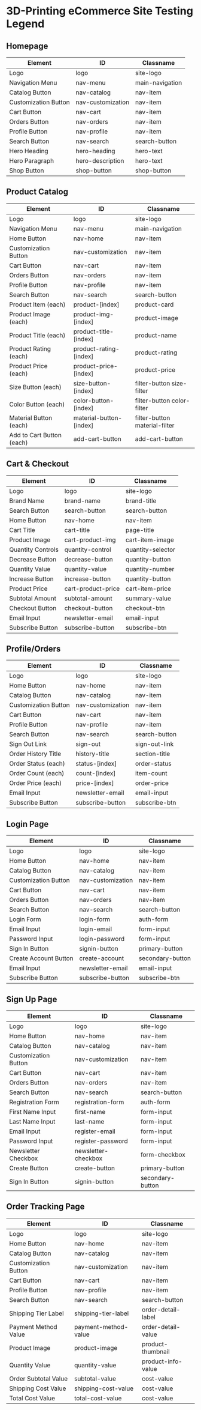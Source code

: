 # 3D-Printing eCommerce Site Testing Legend

## Homepage

| Element              | ID                | Classname       |
| -------------------- | ----------------- | --------------- |
| Logo                 | logo              | site-logo       |
| Navigation Menu      | nav-menu          | main-navigation |
| Catalog Button       | nav-catalog       | nav-item        |
| Customization Button | nav-customization | nav-item        |
| Cart Button          | nav-cart          | nav-item        |
| Orders Button        | nav-orders        | nav-item        |
| Profile Button       | nav-profile       | nav-item        |
| Search Button        | nav-search        | search-button   |
| Hero Heading         | hero-heading      | hero-text       |
| Hero Paragraph       | hero-description  | hero-text       |
| Shop Button          | shop-button       | shop-button     |

## Product Catalog

| Element                   | ID                      | Classname                     |
| ------------------------- | ----------------------- | ----------------------------- |
| Logo                      | logo                    | site-logo                     |
| Navigation Menu           | nav-menu                | main-navigation               |
| Home Button               | nav-home                | nav-item                      |
| Customization Button      | nav-customization       | nav-item                      |
| Cart Button               | nav-cart                | nav-item                      |
| Orders Button             | nav-orders              | nav-item                      |
| Profile Button            | nav-profile             | nav-item                      |
| Search Button             | nav-search              | search-button                 |
| Product Item (each)       | product-[index]         | product-card                  |
| Product Image (each)      | product-img-[index]     | product-image                 |
| Product Title (each)      | product-title-[index]   | product-name                  |
| Product Rating (each)     | product-rating-[index]  | product-rating                |
| Product Price (each)      | product-price-[index]   | product-price                 |
| Size Button (each)        | size-button-[index]     | filter-button size-filter     |
| Color Button (each)       | color-button-[index]    | filter-button color-filter    |
| Material Button (each)    | material-button-[index] | filter-button material-filter |
| Add to Cart Button (each) | add-cart-button         | add-cart-button               |

## Cart & Checkout

| Element           | ID                 | Classname         |
| ----------------- | ------------------ | ----------------- |
| Logo              | logo               | site-logo         |
| Brand Name        | brand-name         | brand-title       |
| Search Button     | search-button      | search-button     |
| Home Button       | nav-home           | nav-item          |
| Cart Title        | cart-title         | page-title        |
| Product Image     | cart-product-img   | cart-item-image   |
| Quantity Controls | quantity-control   | quantity-selector |
| Decrease Button   | decrease-button    | quantity-button   |
| Quantity Value    | quantity-value     | quantity-number   |
| Increase Button   | increase-button    | quantity-button   |
| Product Price     | cart-product-price | cart-item-price   |
| Subtotal Amount   | subtotal-amount    | summary-value     |
| Checkout Button   | checkout-button    | checkout-btn      |
| Email Input       | newsletter-email   | email-input       |
| Subscribe Button  | subscribe-button   | subscribe-btn     |

## Profile/Orders

| Element              | ID                | Classname     |
| -------------------- | ----------------- | ------------- |
| Logo                 | logo              | site-logo     |
| Home Button          | nav-home          | nav-item      |
| Catalog Button       | nav-catalog       | nav-item      |
| Customization Button | nav-customization | nav-item      |
| Cart Button          | nav-cart          | nav-item      |
| Profile Button       | nav-profile       | nav-item      |
| Search Button        | nav-search        | search-button |
| Sign Out Link        | sign-out          | sign-out-link |
| Order History Title  | history-title     | section-title |
| Order Status (each)  | status-[index]    | order-status  |
| Order Count (each)   | count-[index]     | item-count    |
| Order Price (each)   | price-[index]     | order-price   |
| Email Input          | newsletter-email  | email-input   |
| Subscribe Button     | subscribe-button  | subscribe-btn |

## Login Page

| Element               | ID                | Classname        |
| --------------------- | ----------------- | ---------------- |
| Logo                  | logo              | site-logo        |
| Home Button           | nav-home          | nav-item         |
| Catalog Button        | nav-catalog       | nav-item         |
| Customization Button  | nav-customization | nav-item         |
| Cart Button           | nav-cart          | nav-item         |
| Orders Button         | nav-orders        | nav-item         |
| Search Button         | nav-search        | search-button    |
| Login Form            | login-form        | auth-form        |
| Email Input           | login-email       | form-input       |
| Password Input        | login-password    | form-input       |
| Sign In Button        | signin-button     | primary-button   |
| Create Account Button | create-account    | secondary-button |
| Email Input           | newsletter-email  | email-input      |
| Subscribe Button      | subscribe-button  | subscribe-btn    |

## Sign Up Page

| Element              | ID                  | Classname        |
| -------------------- | ------------------- | ---------------- |
| Logo                 | logo                | site-logo        |
| Home Button          | nav-home            | nav-item         |
| Catalog Button       | nav-catalog         | nav-item         |
| Customization Button | nav-customization   | nav-item         |
| Cart Button          | nav-cart            | nav-item         |
| Orders Button        | nav-orders          | nav-item         |
| Search Button        | nav-search          | search-button    |
| Registration Form    | registration-form   | auth-form        |
| First Name Input     | first-name          | form-input       |
| Last Name Input      | last-name           | form-input       |
| Email Input          | register-email      | form-input       |
| Password Input       | register-password   | form-input       |
| Newsletter Checkbox  | newsletter-checkbox | form-checkbox    |
| Create Button        | create-button       | primary-button   |
| Sign In Button       | signin-button       | secondary-button |

## Order Tracking Page

| Element              | ID                   | Classname          |
| -------------------- | -------------------- | ------------------ |
| Logo                 | logo                 | site-logo          |
| Home Button          | nav-home             | nav-item           |
| Catalog Button       | nav-catalog          | nav-item           |
| Customization Button | nav-customization    | nav-item           |
| Cart Button          | nav-cart             | nav-item           |
| Profile Button       | nav-profile          | nav-item           |
| Search Button        | nav-search           | search-button      |
| Shipping Tier Label  | shipping-tier-label  | order-detail-label |
| Payment Method Value | payment-method-value | order-detail-value |
| Product Image        | product-image        | product-thumbnail  |
| Quantity Value       | quantity-value       | product-info-value |
| Order Subtotal Value | subtotal-value       | cost-value         |
| Shipping Cost Value  | shipping-cost-value  | cost-value         |
| Total Cost Value     | total-cost-value     | cost-value         |

